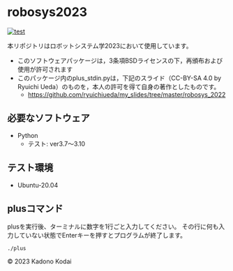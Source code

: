# robosys2023
[![test](https://github.com/Orbital-G/robosys2023/actions/workflows/test.yml/badge.svg)](https://github.com/Orbital-G/robosys2023/actions/workflows/test.yml)

本リポジトリはロボットシステム学2023において使用しています。
* このソフトウェアパッケージは，3条項BSDライセンスの下，再頒布および使用が許可されます
* このパッケージ内のplus_stdin.pyは，下記のスライド（CC-BY-SA 4.0 by Ryuichi Ueda）のものを，本人の許可を得て自身の著作としたものです。
  * <https://github.com/ryuichiueda/my_slides/tree/master/robosys_2022>
## 必要なソフトウェア
* Python
  * テスト: ver3.7〜3.10

## テスト環境
* Ubuntu-20.04

## plusコマンド
plusを実行後、ターミナルに数字を1行ごと入力してください。
その行に何も入力していない状態でEnterキーを押すとプログラムが終了します。
```
./plus
```

© 2023 Kadono Kodai
